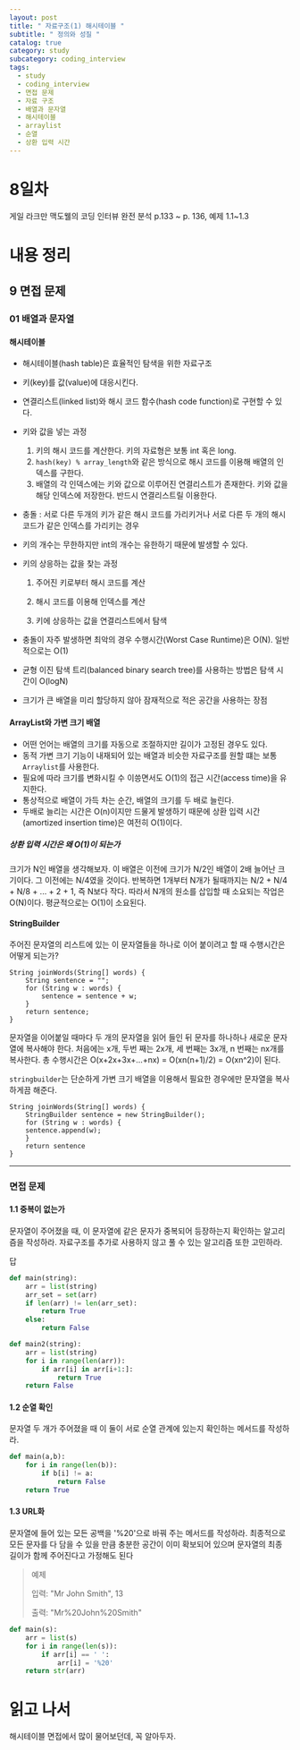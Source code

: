 ```yaml
---
layout: post
title: " 자료구조(1) 해시테이블 "
subtitle: " 정의와 성질 "
catalog: true
category: study
subcategory: coding_interview
tags:
  - study
  - coding_interview
  - 면접 문제
  - 자료 구조
  - 배열과 문자열
  - 해시테이블
  - arraylist
  - 순열
  - 상환 입력 시간
---
```


# 8일차

게일 라크만 맥도웰의 코딩 인터뷰 완전 분석 p.133 ~ p. 136, 예제 1.1~1.3

# 내용 정리

## 9 면접 문제

### 01 배열과 문자열

#### 해시테이블

- 해시테이블(hash table)은 효율적인 탐색을 위한 자료구조

- 키(key)를 값(value)에 대응시킨다.

- 연결리스트(linked list)와 해시 코드 함수(hash code function)로 구현할 수 있다.

- 키와 값을 넣는 과정

  1. 키의 해시 코드를 계산한다. 키의 자료형은 보통 int 혹은 long.
  2. `hash(key) % array_length`와 같은 방식으로 해시 코드를 이용해 배열의 인덱스를 구한다.
  3. 배열의 각 인덱스에는 키와 값으로 이루어진 연결리스트가 존재한다. 키와 값을 해당 인덱스에 저장한다. 반드시 연결리스트릴 이용한다.

- 충돌 : 서로 다른 두개의 키가 같은 해시 코드를 가리키거나 서로 다른 두 개의 해시 코드가 같은 인덱스를 가리키는 경우

- 키의 개수는 무한하지만 int의 개수는 유한하기 때문에 발생할 수 있다.

- 키의 상응하는 값을 찾는 과정

  1. 주어진 키로부터 해시 코드를 계산

  2. 해시 코드를 이용해 인덱스를 계산
  3. 키에 상응하는 값을 연결리스트에서 탐색

- 충돌이 자주 발생하면 최악의 경우 수행시간(Worst Case Runtime)은 O(N). 일반적으로는 O(1)

- 균형 이진 탐색 트리(balanced binary search tree)를 사용하는 방법은 탐색 시간이 O(logN)

- 크기가 큰 배열을 미리 할당하지 않아 잠재적으로 적은 공간을 사용하는 장점

#### ArrayList와 가변 크기 배열

- 어떤 언어는 배열의 크기를 자동으로 조절하지만 길이가 고정된 경우도 있다.
- 동적 가변 크기 기능이 내재되어 있는 배열과 비슷한 자료구조를 원할 떄는 보통 `Arraylist`를 사용한다.
- 필요에 따라 크기를 변화시킬 수 이씅면서도 O(1)의 접근 시간(access time)을 유지한다.
- 통상적으로 배열이 가득 차는 순간, 배열의 크기를 두 배로 늘린다.
- 두배로 늘리는 시간은 O(n)이지만 드물게 발생하기 때문에 상환 입력 시간(amortized insertion time)은 여전히 O(1)이다.

##### 상환 입력 시간은 왜 O(1)이 되는가

크기가 N인 배열을 생각해보자. 이 배열은 이전에 크기가 N/2인 배열이 2배 늘어난 크기이다. 그 이전에는 N/4였을 것이다. 반복하면 1개부터 N개가 될때까지는 N/2 + N/4 + N/8 + ... + 2 + 1, 즉 N보다 작다. 따라서 N개의 원소를 삽입할 때 소요되는 작업은 O(N)이다. 평균적으로는 O(1)이 소요된다.

#### StringBuilder

주어진 문자열의 리스트에 있는 이 문자열들을 하나로 이어 붙이려고 할 때 수행시간은 어떻게 되는가?

```pseudocode
String joinWords(String[] words) {
	String sentence = "";
	for (String w : words) {
		sentence = sentence + w;
	}
	return sentence;
}
```

문자열을 이어붙일 때마다 두 개의 문자열을 읽어 들인 뒤 문자를 하나하나 새로운 문자열에 복사해야 한다. 처음에는 x개, 두번 째는 2x개, 세 번째는 3x개, n 번째는 nx개를 복사한다. 총 수행시간은 O(x+2x+3x+...+nx) = O(xn(n+1)/2) = O(xn^2)이 된다.

`stringbuilder`는 단순하게 가변 크기 배열을 이용해서 필요한 경우에만 문자열을 복사하게끔 해준다.

```pseudocode
String joinWords(String[] words) {
	StringBuilder sentence = new StringBuilder();
	for (String w : words) {
	sentence.append(w);
	}
	return sentence
}
```

---

### 면접 문제

#### 1.1 중복이 없는가

문자열이 주어졌을 때, 이 문자열에 같은 문자가 중복되어 등장하는지 확인하는 알고리즘을 작성하라. 자료구조를 추가로 사용하지 않고 풀 수 있는 알고리즘 또한 고민하라.

답

```python
def main(string):
    arr = list(string)
    arr_set = set(arr)
    if len(arr) != len(arr_set):
        return True
    else:
        return False

def main2(string):
    arr = list(string)
    for i in range(len(arr)):
        if arr[i] in arr[i+1:]:
            return True
    return False
```

#### 1.2 순열 확인

문자열 두 개가 주어졌을 때 이 둘이 서로 순열 관계에 있는지 확인하는 메서드를 작성하라.

```python
def main(a,b):
    for i in range(len(b)):
        if b[i] != a:
            return False
    return True
```

#### 1.3 URL화

문자열에 들어 있는 모든 공백을 '%20'으로 바꿔 주는 메서드를 작성하라. 최종적으로 모든 문자를 다 담을 수 있을 만큼 충분한 공간이 이미 확보되어 있으며 문자열의 최종 길이가 함께 주어진다고 가정해도 된다

> 예제
>
> 입력: "Mr John Smith", 13
>
> 출력: "Mr%20John%20Smith"

```python
def main(s):
    arr = list(s)
    for i in range(len(s)):
        if arr[i] == ' ':
            arr[i] = '%20'
    return str(arr)
```

# 읽고 나서

해시테이블 면접에서 많이 물어보던데, 꼭 알아두자.
